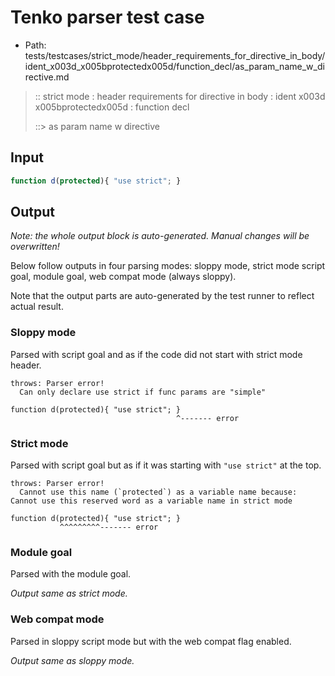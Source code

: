 # Tenko parser test case

- Path: tests/testcases/strict_mode/header_requirements_for_directive_in_body/ident_x003d_x005bprotectedx005d/function_decl/as_param_name_w_directive.md

> :: strict mode : header requirements for directive in body : ident x003d x005bprotectedx005d : function decl
>
> ::> as param name w directive

## Input


`````js
function d(protected){ "use strict"; }
`````

## Output

_Note: the whole output block is auto-generated. Manual changes will be overwritten!_

Below follow outputs in four parsing modes: sloppy mode, strict mode script goal, module goal, web compat mode (always sloppy).

Note that the output parts are auto-generated by the test runner to reflect actual result.

### Sloppy mode

Parsed with script goal and as if the code did not start with strict mode header.

`````
throws: Parser error!
  Can only declare use strict if func params are "simple"

function d(protected){ "use strict"; }
                                     ^------- error
`````

### Strict mode

Parsed with script goal but as if it was starting with `"use strict"` at the top.

`````
throws: Parser error!
  Cannot use this name (`protected`) as a variable name because: Cannot use this reserved word as a variable name in strict mode

function d(protected){ "use strict"; }
           ^^^^^^^^^------- error
`````


### Module goal

Parsed with the module goal.

_Output same as strict mode._

### Web compat mode

Parsed in sloppy script mode but with the web compat flag enabled.

_Output same as sloppy mode._
